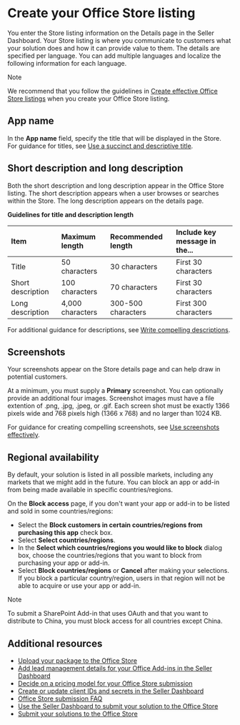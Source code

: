 # Create your Office Store listing

You enter the Store listing information on the Details page in the Seller Dashboard. Your Store listing is where you communicate to customers what your solution does and how it can provide value to them. The details are specified per language. You can add multiple languages and localize the following information for each language. 

> [!NOTE]
> We recommend that you follow the guidelines in [Create effective Office Store listings](create-effective-office-store-listings.md) when you create your Office Store listing.


## App name
In the **App name** field, specify the title that will be displayed in the Store. For guidance for titles, see [Use a succinct and descriptive title](create-effective-office-store-listings.md#use-a-succinct-and-descriptive-title).

## Short description and long description

Both the short description and long description appear in the Office Store listing. The short description appears when a user browses or searches within the Store. The long description appears on the details page.

**Guidelines for title and description length**

| Item              | Maximum length    | Recommended length    | Include key message in the... |
|:------------------|:------------------|:----------------------|:------------------------------|
| Title             | 50 characters     | 30 characters         |First 30 characters            |
| Short description | 100 characters    | 70 characters         |First 30 characters            |
| Long description  | 4,000 characters  | 300-500 characters    |First 300 characters           |

For additional guidance for descriptions, see [Write compelling descriptions](create-effective-office-store-listings.md#write-compelling-descriptions).

## Screenshots

Your screenshots appear on the Store details page and can help draw in potential customers.

At a minimum, you must supply a **Primary** screenshot. You can optionally provide an additional four images. Screenshot images must have a file extention of .png, .jpg, .jpeg, or .gif. Each screen shot must be exactly 1366 pixels wide and 768 pixels high (1366 x 768) and no larger than 1024 KB.

For guidance for creating compelling screenshots, see [Use screenshots effectively](create-effective-office-store-listings.md#use-screenshots-effectively).
 
## Regional availability

By default, your solution is listed in all possible markets, including any markets that we might add in the future. You can block an app or add-in from being made available in specific countries/regions.

On the **Block access** page, if you don't want your app or add-in to be listed and sold in some countries/regions:

- Select the **Block customers in certain countries/regions from purchasing this app** check box.
- Select **Select countries/regions**.
- In the **Select which countries/regions you would like to block** dialog box, choose the countries/regions that you want to block from purchasing your app or add-in.
- Select **Block countries/regions** or **Cancel** after making your selections. If you block a particular country/region, users in that region will not be able to acquire or use your app or add-in.

> [!NOTE]
> To submit a SharePoint Add-in that uses OAuth and that you want to distribute to China, you must block access for all countries except China.


## Additional resources

- [Upload your package to the Office Store](upload-package.md)
- [Add lead management details for your Office Add-ins in the Seller Dashboard](add-lead-management-details.md)
- [Decide on a pricing model for your Office Store submission](decide-on-a-pricing-model.md)
- [Create or update client IDs and secrets in the Seller Dashboard](create-or-update-client-ids-and-secrets.md)
- [Office Store submission FAQ](office-store-submission-faq.md)
- [Use the Seller Dashboard to submit your solution to the Office Store](use-the-seller-dashboard-to-submit-to-the-office-store.md)
- [Submit your solutions to the Office Store](submit-to-the-office-store.md)